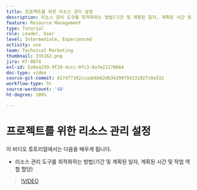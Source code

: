 ```yaml
---
title: 프로젝트를 위한 리소스 관리 설정
description: 리소스 관리 도구를 최적화하는 방법(기간 및 계획된 일자, 계획된 시간 및 작업 역할 할당)을 알아봅니다.
feature: Resource Management
type: Tutorial
role: Leader, User
level: Intermediate, Experienced
activity: use
team: Technical Marketing
thumbnail: 335162.png
jira: KT-8874
exl-id: 5a9ea239-9f20-4ccc-9fc3-8a7e21178664
doc-type: video
source-git-commit: d17df7162ccaab6b62db34209f50131927c0a532
workflow-type: ht
source-wordcount: '48'
ht-degree: 100%

---
```


# 프로젝트를 위한 리소스 관리 설정

이 비디오 튜토리얼에서는 다음을 배우게 됩니다.

* 리소스 관리 도구를 최적화하는 방법(기간 및 계획된 일자, 계획된 시간 및 작업 역할 할당)

>[!VIDEO](https://video.tv.adobe.com/v/335162/?quality=12&learn=on&enablevpops)
